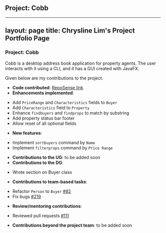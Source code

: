 ## Project: Cobb
---
layout: page
title: Chrysline Lim's Project Portfolio Page
---

### Project: Cobb

Cobb is a desktop address book application for property agents. The user interacts with it using a CLI, and it has a GUI created with JavaFX.

Given below are my contributions to the project.

- **Code contributed**: [RepoSense link](https://nus-cs2103-ay2223s1.github.io/tp-dashboard/?search=chryslinelim&breakdown=true)
- **Enhancements implemented**:
* Add `PriceRange` and `Characteristics` fields to `Buyer`
* Add `Characteristics` field to `Property`
* Enhance `findbuyers` and `findprops` to match by substring
* Add property status bar footer
* Allow reset of all optional fields
- **New features**:
* Implement `sortbuyers` command by `Name`
* Implement `filterprops` command by `Price Range`
- **Contributions to the UG**: to be added soon
- **Contributions to the DG**:
* Wrote section on Buyer class
- **Contributions to team-based tasks**:
* Refactor `Person` to `Buyer`
  [#82](https://github.com/AY2223S1-CS2103T-F12-1/tp/pull/82)
* Fix bugs
  [#219](https://github.com/AY2223S1-CS2103T-F12-1/tp/pull/219)
- **Review/mentoring contributions**:
* Reviewed pull requests
  [#111](https://github.com/AY2223S1-CS2103T-F12-1/tp/pull/111)
- **Contributions beyond the project team**: to be added soon
